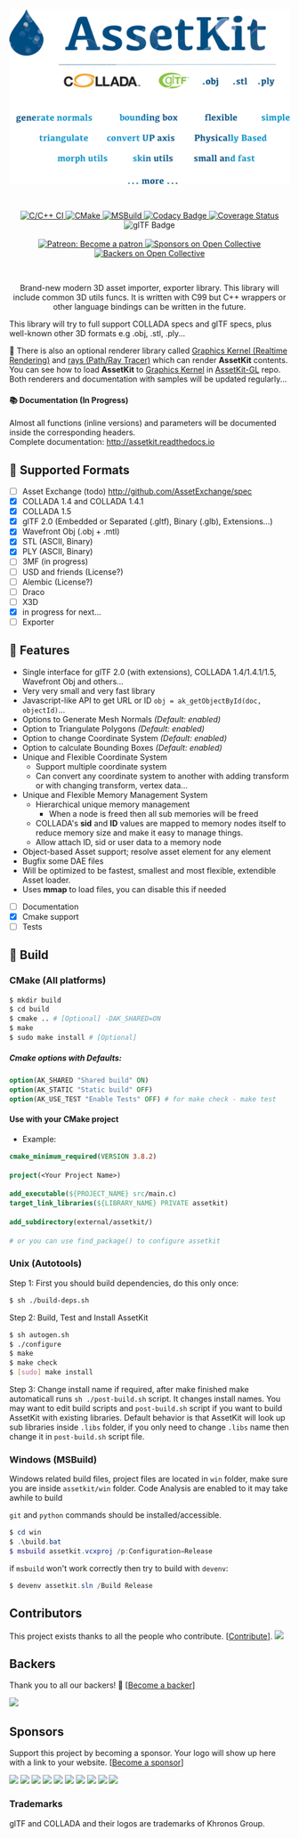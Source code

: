 <p align="center">
   <img alt="" src="assetkit.png" width="550" />
</p>
<br>

<p align="center">
    <a href="https://github.com/recp/AssetKit/actions/workflows/c-cpp.yml">
        <img src="https://github.com/recp/AssetKit/actions/workflows/c-cpp.yml/badge.svg"
             alt="C/C++ CI">
    </a>
    <a href="https://github.com/recp/AssetKit/actions/workflows/cmake.yml">
        <img src="https://github.com/recp/AssetKit/actions/workflows/cmake.yml/badge.svg"
             alt="CMake">
    </a>
    <a href="https://github.com/recp/AssetKit/actions/workflows/msbuild.yml">
        <img src="https://github.com/recp/AssetKit/actions/workflows/msbuild.yml/badge.svg"
             alt="MSBuild">
    </a>
    <a href="https://www.codacy.com/app/recp/assetkit?utm_source=github.com&amp;utm_medium=referral&amp;utm_content=recp/assetkit&amp;utm_campaign=Badge_Grade">
        <img src="https://api.codacy.com/project/badge/Grade/6edde2ba446148759437eb0148c799b6"
             alt="Codacy Badge"/>
    </a>
    <a href="https://coveralls.io/github/recp/assetkit?branch=master">
        <img src="https://coveralls.io/repos/github/recp/assetkit/badge.svg?branch=master"
             alt="Coverage Status"/>
    </a>
    <img src="https://img.shields.io/badge/glTF-2%2E0-green.svg?style=flat"
         alt="glTF Badge">
    <br /><br />
    <a href="https://patreon.com/recp">
      <img src="https://img.shields.io/badge/Patreon-Become a patron-orange.svg"
           alt="Patreon: Become a patron">
    </a>
    <a href="#sponsors">
        <img src="https://opencollective.com/assetkit/sponsors/badge.svg"
             alt="Sponsors on Open Collective"/>
    </a>
    <a href="#backers">
        <img src="https://opencollective.com/assetkit/backers/badge.svg"
             alt="Backers on Open Collective"/>
    </a>
</p>

<br>

<p align="center">
Brand-new modern 3D asset importer, exporter library. This library will include common 3D utils funcs. It is written with C99 but C++ wrappers or other language bindings can be written in the future.

This library will try to full support COLLADA specs and glTF specs, plus well-known other 3D formats e.g .obj, .stl, .ply... 

📌 There is also an optional renderer library called [Graphics Kernel (Realtime Rendering)](https://github.com/recp/libgk) and [rays (Path/Ray Tracer)](https://github.com/recp/rays) which can render **AssetKit** contents. You can see how to load **AssetKit** to [Graphics Kernel](https://github.com/recp/libgk) in [AssetKit-GL](https://github.com/recp/assetkit-gl) repo. Both renderers and documentation with samples will be updated regularly...  

</p>

#### 📚 Documentation (In Progress)

Almost all functions (inline versions) and parameters will be documented inside the corresponding headers. <br />
Complete documentation: http://assetkit.readthedocs.io

## 💪 Supported Formats

* [ ] Asset Exchange (todo) http://github.com/AssetExchange/spec
* [x] COLLADA 1.4 and COLLADA 1.4.1
* [x] COLLADA 1.5
* [x] glTF 2.0 (Embedded or Separated (.gltf), Binary (.glb), Extensions...)
* [x] Wavefront Obj (.obj + .mtl)
* [x] STL (ASCII, Binary)
* [x] PLY (ASCII, Binary)
* [ ] 3MF (in progress)
* [ ] USD and friends (License?)
* [ ] Alembic (License?)
* [ ] Draco
* [ ] X3D
* [x] in progress for next...
* [ ] Exporter

## 🚀 Features

- Single interface for glTF 2.0 (with extensions), COLLADA 1.4/1.4.1/1.5, Wavefront Obj and others...
- Very very small and very fast library
- Javascript-like API to get URL or ID `obj = ak_getObjectById(doc, objectId)`...
- Options to Generate Mesh Normals *(Default: enabled)*
- Option to Triangulate Polygons *(Default: enabled)*
- Option to change Coordinate System *(Default: enabled)*
- Option to calculate Bounding Boxes *(Default: enabled)*
- Unique and Flexible Coordinate System
  - Support multiple coordinate system
  - Can convert any coordinate system to another with adding transform or with changing transform, vertex data...
- Unique and Flexible Memory Management System
  - Hierarchical unique memory management
    - When a node is freed then all sub memories will be freed
  - COLLADA's **sid** and **ID** values are mapped to memory nodes itself to reduce memory size and make it easy to manage things.
  - Allow attach ID, sid or user data to a memory node
- Object-based Asset support; resolve asset element for any element
- Bugfix some DAE files
- Will be optimized to be fastest, smallest and most flexible, extendible Asset loader.
- Uses **mmap** to load files, you can disable this if needed
- [ ] Documentation
- [x] Cmake support
- [ ] Tests

## 🔨 Build

### CMake (All platforms)
```bash
$ mkdir build
$ cd build
$ cmake .. # [Optional] -DAK_SHARED=ON
$ make
$ sudo make install # [Optional]
```

##### Cmake options with Defaults:

```CMake
option(AK_SHARED "Shared build" ON)
option(AK_STATIC "Static build" OFF)
option(AK_USE_TEST "Enable Tests" OFF) # for make check - make test
```

#### Use with your CMake project
* Example:
```cmake
cmake_minimum_required(VERSION 3.8.2)

project(<Your Project Name>)

add_executable(${PROJECT_NAME} src/main.c)
target_link_libraries(${LIBRARY_NAME} PRIVATE assetkit)

add_subdirectory(external/assetkit/)

# or you can use find_package() to configure assetkit
```

### Unix (Autotools)
Step 1: First you should build dependencies, do this only once:
```bash
$ sh ./build-deps.sh
```

Step 2: Build, Test and Install AssetKit
```bash
$ sh autogen.sh
$ ./configure
$ make
$ make check
$ [sudo] make install
```

Step 3: Change install name if required, after make finished make automaticall runs `sh ./post-build.sh` script. It changes install names. You may want to edit build scripts and `post-build.sh` script if you want to build AssetKit with existing libraries. Default behavior is that AssetKit will look up sub libraries inside `.libs` folder, if you only need to change `.libs` name then change it in `post-build.sh` script file.

### Windows (MSBuild)
Windows related build files, project files are located in `win` folder, make sure you are inside `assetkit/win` folder. Code Analysis are enabled to it may take awhile to build

`git` and `python` commands should be installed/accessible.

```Powershell
$ cd win
$ .\build.bat
$ msbuild assetkit.vcxproj /p:Configuration=Release
```
if `msbuild` won't work correctly then try to build with `devenv`:
```Powershell
$ devenv assetkit.sln /Build Release
```

## Contributors

This project exists thanks to all the people who contribute. [[Contribute](CONTRIBUTING.md)].
<a href="https://github.com/recp/assetkit/graphs/contributors"><img src="https://opencollective.com/assetkit/contributors.svg?width=890&button=false" /></a>


## Backers

Thank you to all our backers! 🙏 [[Become a backer](https://opencollective.com/assetkit#backer)]

<a href="https://opencollective.com/assetkit#backers" target="_blank"><img src="https://opencollective.com/assetkit/backers.svg?width=890"></a>


## Sponsors

Support this project by becoming a sponsor. Your logo will show up here with a link to your website. [[Become a sponsor](https://opencollective.com/assetkit#sponsor)]

<a href="https://opencollective.com/assetkit/sponsor/0/website" target="_blank"><img src="https://opencollective.com/assetkit/sponsor/0/avatar.svg"></a>
<a href="https://opencollective.com/assetkit/sponsor/1/website" target="_blank"><img src="https://opencollective.com/assetkit/sponsor/1/avatar.svg"></a>
<a href="https://opencollective.com/assetkit/sponsor/2/website" target="_blank"><img src="https://opencollective.com/assetkit/sponsor/2/avatar.svg"></a>
<a href="https://opencollective.com/assetkit/sponsor/3/website" target="_blank"><img src="https://opencollective.com/assetkit/sponsor/3/avatar.svg"></a>
<a href="https://opencollective.com/assetkit/sponsor/4/website" target="_blank"><img src="https://opencollective.com/assetkit/sponsor/4/avatar.svg"></a>
<a href="https://opencollective.com/assetkit/sponsor/5/website" target="_blank"><img src="https://opencollective.com/assetkit/sponsor/5/avatar.svg"></a>
<a href="https://opencollective.com/assetkit/sponsor/6/website" target="_blank"><img src="https://opencollective.com/assetkit/sponsor/6/avatar.svg"></a>
<a href="https://opencollective.com/assetkit/sponsor/7/website" target="_blank"><img src="https://opencollective.com/assetkit/sponsor/7/avatar.svg"></a>
<a href="https://opencollective.com/assetkit/sponsor/8/website" target="_blank"><img src="https://opencollective.com/assetkit/sponsor/8/avatar.svg"></a>
<a href="https://opencollective.com/assetkit/sponsor/9/website" target="_blank"><img src="https://opencollective.com/assetkit/sponsor/9/avatar.svg"></a>


### Trademarks

glTF and COLLADA and their logos are trademarks of Khronos Group.
